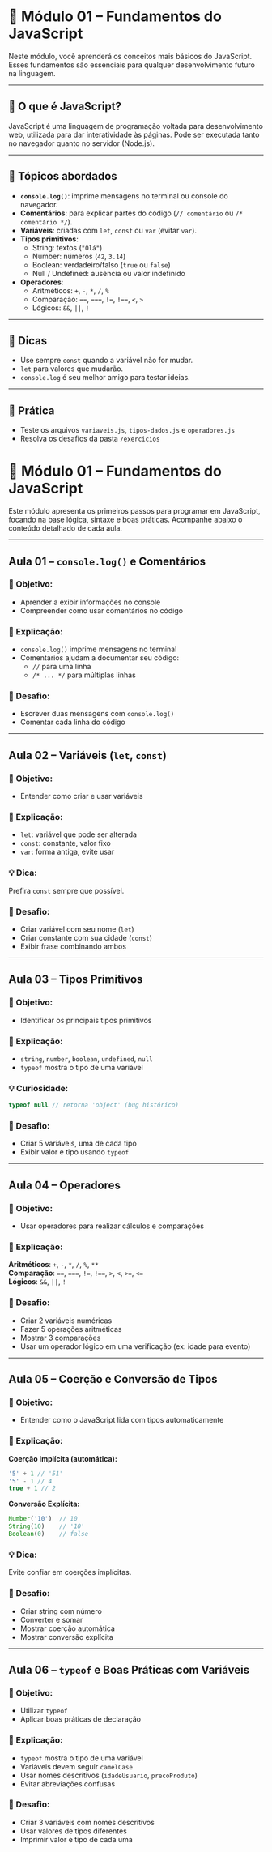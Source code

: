 # 📘 Módulo 01 – Fundamentos do JavaScript

Neste módulo, você aprenderá os conceitos mais básicos do JavaScript. Esses fundamentos são essenciais para qualquer desenvolvimento futuro na linguagem.

---

## 🧩 O que é JavaScript?

JavaScript é uma linguagem de programação voltada para desenvolvimento web, utilizada para dar interatividade às páginas. Pode ser executada tanto no navegador quanto no servidor (Node.js).

---

## 📌 Tópicos abordados

- **`console.log()`**: imprime mensagens no terminal ou console do navegador.
- **Comentários**: para explicar partes do código (`// comentário` ou `/* comentário */`).
- **Variáveis**: criadas com `let`, `const` ou `var` (evitar `var`).
- **Tipos primitivos**:
  - String: textos (`"Olá"`)
  - Number: números (`42`, `3.14`)
  - Boolean: verdadeiro/falso (`true` ou `false`)
  - Null / Undefined: ausência ou valor indefinido
- **Operadores**:
  - Aritméticos: `+`, `-`, `*`, `/`, `%`
  - Comparação: `==`, `===`, `!=`, `!==`, `<`, `>`
  - Lógicos: `&&`, `||`, `!`

---

## 🧠 Dicas

- Use sempre `const` quando a variável não for mudar.
- `let` para valores que mudarão.
- `console.log` é seu melhor amigo para testar ideias.

---

## 🧪 Prática

- Teste os arquivos `variaveis.js`, `tipos-dados.js` e `operadores.js`
- Resolva os desafios da pasta `/exercicios`


# 📘 Módulo 01 – Fundamentos do JavaScript

Este módulo apresenta os primeiros passos para programar em JavaScript, focando na base lógica, sintaxe e boas práticas. Acompanhe abaixo o conteúdo detalhado de cada aula.

---

## Aula 01 – `console.log()` e Comentários

### 🎯 Objetivo:
- Aprender a exibir informações no console
- Compreender como usar comentários no código

### 📘 Explicação:
- `console.log()` imprime mensagens no terminal
- Comentários ajudam a documentar seu código:
  - `//` para uma linha
  - `/* ... */` para múltiplas linhas

### 🧪 Desafio:
- Escrever duas mensagens com `console.log()`
- Comentar cada linha do código

---

## Aula 02 – Variáveis (`let`, `const`)

### 🎯 Objetivo:
- Entender como criar e usar variáveis

### 📘 Explicação:
- `let`: variável que pode ser alterada
- `const`: constante, valor fixo
- `var`: forma antiga, evite usar

### 💡 Dica:
Prefira `const` sempre que possível.

### 🧪 Desafio:
- Criar variável com seu nome (`let`)
- Criar constante com sua cidade (`const`)
- Exibir frase combinando ambos

---

## Aula 03 – Tipos Primitivos

### 🎯 Objetivo:
- Identificar os principais tipos primitivos

### 📘 Explicação:
- `string`, `number`, `boolean`, `undefined`, `null`
- `typeof` mostra o tipo de uma variável

### 💡 Curiosidade:
```js
typeof null // retorna 'object' (bug histórico)
```

### 🧪 Desafio:
- Criar 5 variáveis, uma de cada tipo
- Exibir valor e tipo usando `typeof`

---

## Aula 04 – Operadores

### 🎯 Objetivo:
- Usar operadores para realizar cálculos e comparações

### 📘 Explicação:
**Aritméticos**: `+`, `-`, `*`, `/`, `%`, `**`  
**Comparação**: `==`, `===`, `!=`, `!==`, `>`, `<`, `>=`, `<=`  
**Lógicos**: `&&`, `||`, `!`

### 🧪 Desafio:
- Criar 2 variáveis numéricas
- Fazer 5 operações aritméticas
- Mostrar 3 comparações
- Usar um operador lógico em uma verificação (ex: idade para evento)

---

## Aula 05 – Coerção e Conversão de Tipos

### 🎯 Objetivo:
- Entender como o JavaScript lida com tipos automaticamente

### 📘 Explicação:

**Coerção Implícita (automática):**
```js
'5' + 1 // '51'
'5' - 1 // 4
true + 1 // 2
```

**Conversão Explícita:**
```js
Number('10')  // 10
String(10)    // '10'
Boolean(0)    // false
```

### 💡 Dica:
Evite confiar em coerções implícitas.

### 🧪 Desafio:
- Criar string com número
- Converter e somar
- Mostrar coerção automática
- Mostrar conversão explícita

---

## Aula 06 – `typeof` e Boas Práticas com Variáveis

### 🎯 Objetivo:
- Utilizar `typeof`
- Aplicar boas práticas de declaração

### 📘 Explicação:

- `typeof` mostra o tipo de uma variável
- Variáveis devem seguir `camelCase`
- Usar nomes descritivos (`idadeUsuario`, `precoProduto`)
- Evitar abreviações confusas

### 🧪 Desafio:
- Criar 3 variáveis com nomes descritivos
- Usar valores de tipos diferentes
- Imprimir valor e tipo de cada uma